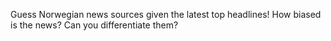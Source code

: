 Guess Norwegian news sources given the latest top headlines! How biased is the news? Can you differentiate them?
